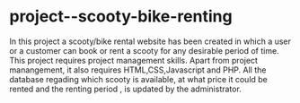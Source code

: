 # project--scooty-bike-renting
In this project a scooty/bike rental website has been created in which a user or a customer can book or rent a scooty for any desirable period of time.
This project requires project management skills.
Apart from project manangement, it also requires HTML,CSS,Javascript and PHP.
All the database regading which scooty is available, at what price it could be rented and the renting period , is updated by the administrator.
